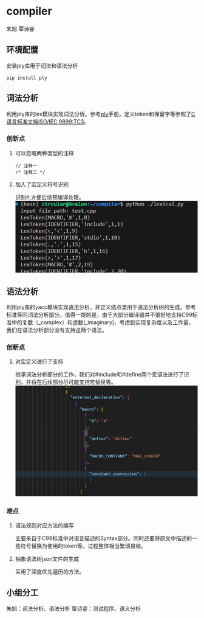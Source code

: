 # compiler
朱旭 覃诗睿

## 环境配置
安装ply库用于词法和语法分析
```
pip install ply
```

## 词法分析
利用ply库的lex模块实现词法分析。参考[ply](http://www.dabeaz.com/ply/ply.html)手册。定义token和保留字等参照了[C语言标准文档ISO/IEC 9899:TC3](https://www.open-std.org/jtc1/sc22/wg14/www/docs/n1256.pdf)。
### 创新点
1. 可以忽略两种类型的注释
    ```
    // 注释一
    /* 注释二 */
    ```
2. 加入了宏定义符号识别
    
    识别#,方便后续预编译处理。
    ![Alt text](image.png)

## 语法分析
利用ply库的yacc模块实现语法分析，并定义结点类用于语法分析树的生成。参考标准等同词法分析部分。值得一提的是，由于大部分编译器并不很好地支持C99标准中的复数（_complex）和虚数(_imaginary)，考虑到实现复杂度以及工作量，我们在语法分析部分没有支持这两个语法。
### 创新点
1. 对宏定义进行了支持
    
    继承词法分析部分的工作，我们对#include和#define两个宏语法进行了识别，并将在后续部分尽可能支持宏替换等。
    ![Alt text](macro.png)
    
### 难点
1. 语法规则对应方法的编写
    
    主要来自于C99标准中对语言描述的Syntax部分。同时还要将原文中描述的一些符号替换为使用的token等，过程整体相当繁琐易错。
2. 抽象语法树json文件的生成
    
    采用了深度优先遍历的方法。

## 小组分工
朱旭：词法分析、语法分析
覃诗睿：测试程序、语义分析
